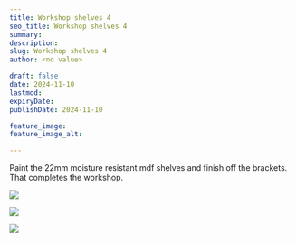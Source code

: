 ```yaml
---
title: Workshop shelves 4
seo_title: Workshop shelves 4
summary:
description:
slug: Workshop shelves 4
author: <no value>

draft: false
date: 2024-11-10
lastmod:
expiryDate:
publishDate: 2024-11-10

feature_image:
feature_image_alt:

---
```

Paint the 22mm moisture resistant mdf shelves and finish off the brackets. That completes the workshop.

![](/images/1288.jpeg)

![](/images/1289.jpeg)

![](/images/1290.jpeg)